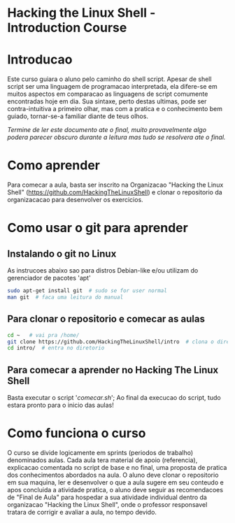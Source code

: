 # Hacking the Linux Shell - Introduction Course

# Introducao
Este curso guiara o aluno pelo caminho do shell script.
Apesar de shell script ser uma linguagem de programacao interpretada, ela difere-se em muitos aspectos em comparacao as linguagens de script comumente encontradas hoje em dia. Sua sintaxe, perto destas ultimas, pode ser contra-intuitiva a primeiro olhar, mas com a pratica e o conhecimento bem guiado, tornar-se-a familiar diante de teus olhos.

*Termine de ler este documento ate o final, muito provavelmente algo podera parecer obscuro durante a leitura mas tudo se resolvera ate o final.*

# Como aprender
Para comecar a aula, basta ser inscrito na Organizacao "Hacking the Linux Shell" (https://github.com/HackingTheLinuxShell) e clonar o repositorio da organizacacao para desenvolver os exercicios.


# Como usar o git para aprender

## Instalando o git no Linux
As instrucoes abaixo sao para distros Debian-like e/ou utilizam do gerenciador de pacotes 'apt'
```bash
sudo apt-get install git  # sudo se for user normal
man git  # faca uma leitura do manual
```

## Para clonar o repositorio e comecar as aulas
```bash
cd ~   # vai pra /home/
git clone https://github.com/HackingTheLinuxShell/intro  # clona o diretorio para a pasta local
cd intro/  # entra no diretorio
```

## Para comecar a aprender no Hacking The Linux Shell
Basta executar o script '_comecar.sh_';
Ao final da execucao do script, tudo estara pronto para o inicio das aulas!

# Como funciona o curso
O curso se divide logicamente em sprints (periodos de trabalho) denominados aulas. Cada aula tera material de apoio (referencia), explicacao comentada no script de base e no final, uma proposta de pratica dos conhecimentos abordados na aula.
O aluno deve clonar o repositorio em sua maquina, ler e desenvolver o que a aula sugere em seu conteudo e apos concluida a atividade pratica, o aluno deve seguir as recomendacoes de "Final de Aula" para hospedar a sua atividade individual dentro da organizacao "Hacking the Linux Shell", onde o professor responsavel tratara de corrigir e avaliar a aula, no tempo devido.
